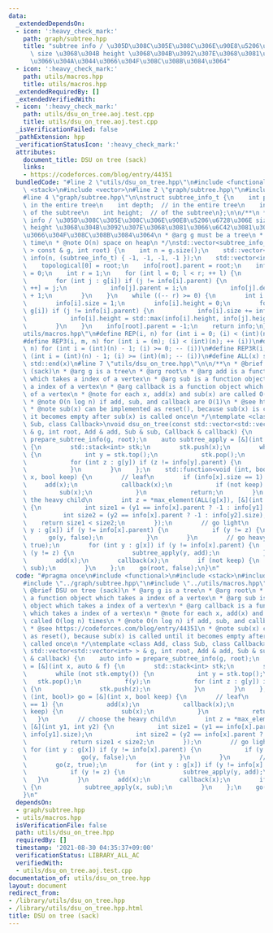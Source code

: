 ```yaml
---
data:
  _extendedDependsOn:
  - icon: ':heavy_check_mark:'
    path: graph/subtree.hpp
    title: "subtree info / \u305D\u308C\u305E\u308C\u306E\u90E8\u5206\u6728\u306E\
      \ size \u3068\u304B height \u3068\u304B\u3092\u307E\u3068\u3081\u3066\u6C42\u3081\
      \u3066\u304A\u3044\u3066\u304F\u308C\u308B\u3084\u3064"
  - icon: ':heavy_check_mark:'
    path: utils/macros.hpp
    title: utils/macros.hpp
  _extendedRequiredBy: []
  _extendedVerifiedWith:
  - icon: ':heavy_check_mark:'
    path: utils/dsu_on_tree.aoj.test.cpp
    title: utils/dsu_on_tree.aoj.test.cpp
  _isVerificationFailed: false
  _pathExtension: hpp
  _verificationStatusIcon: ':heavy_check_mark:'
  attributes:
    document_title: DSU on tree (sack)
    links:
    - https://codeforces.com/blog/entry/44351
  bundledCode: "#line 2 \"utils/dsu_on_tree.hpp\"\n#include <functional>\n#include\
    \ <stack>\n#include <vector>\n#line 2 \"graph/subtree.hpp\"\n#include <algorithm>\n\
    #line 4 \"graph/subtree.hpp\"\n\nstruct subtree_info_t {\n    int parent;  //\
    \ in the entire tree\n    int depth;  // in the entire tree\n    int size;  //\
    \ of the subtree\n    int height;  // of the subtree\n};\n\n/**\n * @brief subtree\
    \ info / \u305D\u308C\u305E\u308C\u306E\u90E8\u5206\u6728\u306E size \u3068\u304B\
    \ height \u3068\u304B\u3092\u307E\u3068\u3081\u3066\u6C42\u3081\u3066\u304A\u3044\
    \u3066\u304F\u308C\u308B\u3084\u3064\n * @arg g must be a tree\n * @note O(n)\
    \ time\n * @note O(n) space on heap\n */\nstd::vector<subtree_info_t> prepare_subtree_info(std::vector<std::vector<int>\
    \ > const & g, int root) {\n    int n = g.size();\n    std::vector<subtree_info_t>\
    \ info(n, (subtree_info_t) { -1, -1, -1, -1 });\n    std::vector<int> topological(n);\n\
    \    topological[0] = root;\n    info[root].parent = root;\n    info[root].depth\
    \ = 0;\n    int r = 1;\n    for (int l = 0; l < r; ++ l) {\n        int i = topological[l];\n\
    \        for (int j : g[i]) if (j != info[i].parent) {\n            topological[r\
    \ ++] = j;\n            info[j].parent = i;\n            info[j].depth = info[i].depth\
    \ + 1;\n        }\n    }\n    while ((-- r) >= 0) {\n        int i = topological[r];\n\
    \        info[i].size = 1;\n        info[i].height = 0;\n        for (int j :\
    \ g[i]) if (j != info[i].parent) {\n            info[i].size += info[j].size;\n\
    \            info[i].height = std::max(info[i].height, info[j].height + 1);\n\
    \        }\n    }\n    info[root].parent = -1;\n    return info;\n}\n#line 2 \"\
    utils/macros.hpp\"\n#define REP(i, n) for (int i = 0; (i) < (int)(n); ++ (i))\n\
    #define REP3(i, m, n) for (int i = (m); (i) < (int)(n); ++ (i))\n#define REP_R(i,\
    \ n) for (int i = (int)(n) - 1; (i) >= 0; -- (i))\n#define REP3R(i, m, n) for\
    \ (int i = (int)(n) - 1; (i) >= (int)(m); -- (i))\n#define ALL(x) std::begin(x),\
    \ std::end(x)\n#line 7 \"utils/dsu_on_tree.hpp\"\n\n/**\n * @brief DSU on tree\
    \ (sack)\n * @arg g is a tree\n * @arg root\n * @arg add is a function object\
    \ which takes a index of a vertex\n * @arg sub is a function object which takes\
    \ a index of a vertex\n * @arg callback is a function object which takes a index\
    \ of a vertex\n * @note for each x, add(x) and sub(x) are called O(log n) times\n\
    \ * @note O(n log n) if add, sub, and callback are O(1)\n * @see https://codeforces.com/blog/entry/44351\n\
    \ * @note sub(x) can be implemented as reset(), because sub(x) is called until\
    \ it becomes empty after sub(x) is called once\n */\ntemplate <class Add, class\
    \ Sub, class Callback>\nvoid dsu_on_tree(const std::vector<std::vector<int> >\
    \ & g, int root, Add & add, Sub & sub, Callback & callback) {\n    auto info =\
    \ prepare_subtree_info(g, root);\n    auto subtree_apply = [&](int x, auto & f)\
    \ {\n        std::stack<int> stk;\n        stk.push(x);\n        while (not stk.empty())\
    \ {\n            int y = stk.top();\n            stk.pop();\n            f(y);\n\
    \            for (int z : g[y]) if (z != info[y].parent) {\n                stk.push(z);\n\
    \            }\n        }\n    };\n    std::function<void (int, bool)> go = [&](int\
    \ x, bool keep) {\n        // leaf\n        if (info[x].size == 1) {\n       \
    \     add(x);\n            callback(x);\n            if (not keep) {\n       \
    \         sub(x);\n            }\n            return;\n        }\n        // choose\
    \ the heavy child\n        int z = *max_element(ALL(g[x]), [&](int y1, int y2)\
    \ {\n            int size1 = (y1 == info[x].parent ? -1 : info[y1].size);\n  \
    \          int size2 = (y2 == info[x].parent ? -1 : info[y2].size);\n        \
    \    return size1 < size2;\n        });\n        // go light\n        for (int\
    \ y : g[x]) if (y != info[x].parent) {\n            if (y != z) {\n          \
    \      go(y, false);\n            }\n        }\n        // go heavy\n        go(z,\
    \ true);\n        for (int y : g[x]) if (y != info[x].parent) {\n            if\
    \ (y != z) {\n                subtree_apply(y, add);\n            }\n        }\n\
    \        add(x);\n        callback(x);\n        if (not keep) {\n            subtree_apply(x,\
    \ sub);\n        }\n    };\n    go(root, false);\n}\n"
  code: "#pragma once\n#include <functional>\n#include <stack>\n#include <vector>\n\
    #include \"../graph/subtree.hpp\"\n#include \"../utils/macros.hpp\"\n\n/**\n *\
    \ @brief DSU on tree (sack)\n * @arg g is a tree\n * @arg root\n * @arg add is\
    \ a function object which takes a index of a vertex\n * @arg sub is a function\
    \ object which takes a index of a vertex\n * @arg callback is a function object\
    \ which takes a index of a vertex\n * @note for each x, add(x) and sub(x) are\
    \ called O(log n) times\n * @note O(n log n) if add, sub, and callback are O(1)\n\
    \ * @see https://codeforces.com/blog/entry/44351\n * @note sub(x) can be implemented\
    \ as reset(), because sub(x) is called until it becomes empty after sub(x) is\
    \ called once\n */\ntemplate <class Add, class Sub, class Callback>\nvoid dsu_on_tree(const\
    \ std::vector<std::vector<int> > & g, int root, Add & add, Sub & sub, Callback\
    \ & callback) {\n    auto info = prepare_subtree_info(g, root);\n    auto subtree_apply\
    \ = [&](int x, auto & f) {\n        std::stack<int> stk;\n        stk.push(x);\n\
    \        while (not stk.empty()) {\n            int y = stk.top();\n         \
    \   stk.pop();\n            f(y);\n            for (int z : g[y]) if (z != info[y].parent)\
    \ {\n                stk.push(z);\n            }\n        }\n    };\n    std::function<void\
    \ (int, bool)> go = [&](int x, bool keep) {\n        // leaf\n        if (info[x].size\
    \ == 1) {\n            add(x);\n            callback(x);\n            if (not\
    \ keep) {\n                sub(x);\n            }\n            return;\n     \
    \   }\n        // choose the heavy child\n        int z = *max_element(ALL(g[x]),\
    \ [&](int y1, int y2) {\n            int size1 = (y1 == info[x].parent ? -1 :\
    \ info[y1].size);\n            int size2 = (y2 == info[x].parent ? -1 : info[y2].size);\n\
    \            return size1 < size2;\n        });\n        // go light\n       \
    \ for (int y : g[x]) if (y != info[x].parent) {\n            if (y != z) {\n \
    \               go(y, false);\n            }\n        }\n        // go heavy\n\
    \        go(z, true);\n        for (int y : g[x]) if (y != info[x].parent) {\n\
    \            if (y != z) {\n                subtree_apply(y, add);\n         \
    \   }\n        }\n        add(x);\n        callback(x);\n        if (not keep)\
    \ {\n            subtree_apply(x, sub);\n        }\n    };\n    go(root, false);\n\
    }\n"
  dependsOn:
  - graph/subtree.hpp
  - utils/macros.hpp
  isVerificationFile: false
  path: utils/dsu_on_tree.hpp
  requiredBy: []
  timestamp: '2021-08-30 04:35:37+09:00'
  verificationStatus: LIBRARY_ALL_AC
  verifiedWith:
  - utils/dsu_on_tree.aoj.test.cpp
documentation_of: utils/dsu_on_tree.hpp
layout: document
redirect_from:
- /library/utils/dsu_on_tree.hpp
- /library/utils/dsu_on_tree.hpp.html
title: DSU on tree (sack)
---
```

